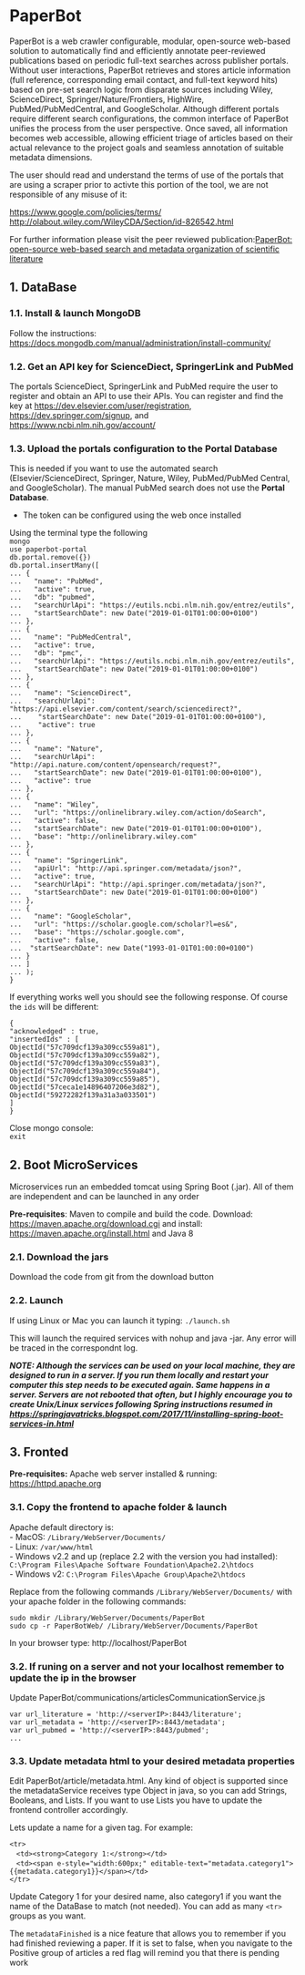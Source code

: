 # PaperBot

PaperBot is a web crawler configurable, modular, open-source web-based solution to automatically find and efficiently annotate peer-reviewed publications based on periodic full-text searches across publisher portals.
Without user interactions, PaperBot retrieves and stores article information (full reference, corresponding email contact, and full-text keyword hits) based on pre-set search logic from disparate sources including Wiley, ScienceDirect, Springer/Nature/Frontiers, HighWire, PubMed/PubMedCentral, and GoogleScholar.
Although different portals require different search configurations, the common interface of PaperBot unifies the process from the user perspective. Once saved, all information becomes web accessible, allowing efficient triage of articles based on their actual relevance to the project goals and seamless annotation of suitable metadata dimensions.

The user should read and understand the terms of use of the portals that are using a scraper prior to activte this portion of the tool, we are not responsible of any misuse of it:

https://www.google.com/policies/terms/ <br>
http://olabout.wiley.com/WileyCDA/Section/id-826542.html <br>

For further information please visit the peer reviewed publication:[PaperBot: open-source web-based search and metadata organization of scientific literature](https://bmcbioinformatics.biomedcentral.com/articles/10.1186/s12859-019-2613-z )


## 1. DataBase

### 1.1. Install & launch MongoDB
Follow the instructions: https://docs.mongodb.com/manual/administration/install-community/
 
### 1.2. Get an API key for ScienceDiect, SpringerLink and PubMed

The portals ScienceDiect, SpringerLink and PubMed require the user to register and obtain an API to use their APIs. 
You can register and find the key at https://dev.elsevier.com/user/registration, https://dev.springer.com/signup, and https://www.ncbi.nlm.nih.gov/account/

### 1.3. Upload the portals configuration to the **Portal Database**

This is needed if you want to use the automated search (Elsevier/ScienceDirect, Springer, Nature, Wiley, PubMed/PubMed Central, and GoogleScholar). The manual PubMed search does not use the **Portal Database**.
* The token can be configured using the web once installed

Using the terminal type the following
<br>
`mongo`
<br>
`use paperbot-portal`
<br>
`db.portal.remove({})`
<br>
`db.portal.insertMany([`<br>
`... {`<br>
`...   "name": "PubMed",`<br>
`...   "active": true,`<br>
`...   "db": "pubmed",`<br>
`...   "searchUrlApi": "https://eutils.ncbi.nlm.nih.gov/entrez/eutils",`<br>
`...   "startSearchDate": new Date("2019-01-01T01:00:00+0100")`<br>
`... },`<br>
`... {`<br>
`...   "name": "PubMedCentral",`<br>
`...   "active": true,`<br>
`...   "db": "pmc",`<br>
`...   "searchUrlApi": "https://eutils.ncbi.nlm.nih.gov/entrez/eutils",`<br>
`...   "startSearchDate": new Date("2019-01-01T01:00:00+0100")`<br>
`... },`<br>
`... {`<br>
`...   "name": "ScienceDirect",`<br>
`...   "searchUrlApi": "https://api.elsevier.com/content/search/sciencedirect?",`<br>
`...    "startSearchDate": new Date("2019-01-01T01:00:00+0100"),`<br>
`...    "active": true`<br>
`... },`<br>
`... {`<br>
`...   "name": "Nature",`<br>
`...   "searchUrlApi": "http://api.nature.com/content/opensearch/request?",`<br>
`...   "startSearchDate": new Date("2019-01-01T01:00:00+0100"),`<br>
`...   "active": true`<br>
`... },`<br>
`... {`<br>
`...   "name": "Wiley",`<br>
`...   "url": "https://onlinelibrary.wiley.com/action/doSearch",`<br>
`...   "active": false,`<br>
`...   "startSearchDate": new Date("2019-01-01T01:00:00+0100"),`<br>
`...   "base": "http://onlinelibrary.wiley.com"`<br>
`... },`<br>
`... {`<br>
`...   "name": "SpringerLink",`<br>
`...   "apiUrl": "http://api.springer.com/metadata/json?",`<br>
`...   "active": true,`<br>
`...   "searchUrlApi": "http://api.springer.com/metadata/json?",`<br>
`...   "startSearchDate": new Date("2019-01-01T01:00:00+0100")`<br>
`... },`<br>
`... {`<br>
`...   "name": "GoogleScholar",`<br>
`...   "url": "https://scholar.google.com/scholar?l=es&",`<br>
`...   "base": "https://scholar.google.com",`<br>
`...   "active": false,`<br>
`...  "startSearchDate": new Date("1993-01-01T01:00:00+0100")`<br>
`... }`<br>
`... ]`<br>
`... );`<br>
`}`<br>

If everything works well you should see the following response. Of course the `ids` will be different:

`{`<br>
	`"acknowledged" : true,`<br>
	`"insertedIds" : [`<br>
		`ObjectId("57c709dcf139a309cc559a81"),`<br>
		`ObjectId("57c709dcf139a309cc559a82"),`<br>
		`ObjectId("57c709dcf139a309cc559a83"),`<br>
		`ObjectId("57c709dcf139a309cc559a84"),`<br>
		`ObjectId("57c709dcf139a309cc559a85"),`<br>
		`ObjectId("57ceca1e14896407206e3d82"),`<br>
		`ObjectId("59272282f139a31a3a033501")`<br>
	`]`<br>
`}`<br>

Close mongo console:
<br>
`exit`
<br>
## 2. Boot MicroServices
Microservices run an embedded tomcat using Spring Boot (.jar). All of them are independent and can be launched in any order

**Pre-requisites**: Maven to compile and build the code. Download: https://maven.apache.org/download.cgi and install: https://maven.apache.org/install.html and Java 8


### 2.1. Download the jars

Download the code from git from the download button

### 2.2. Launch
If using Linux or Mac you can launch it typing:
`./launch.sh`<br>

This will launch the required services with nohup and java -jar. Any error will be traced in the correspondnt log. 

_**NOTE: Although the services can be used on your local machine, they are designed to run in a server. If you run them locally and restart your computer this step needs to be executed again. Same happens in a server. Servers are not rebooted that often, but I highly encourage you to create Unix/Linux services following Spring instructions resumed in https://springjavatricks.blogspot.com/2017/11/installing-spring-boot-services-in.html**_ 



## 3. Fronted

**Pre-requisites:** Apache web server installed & running: https://httpd.apache.org

### 3.1. Copy the frontend to apache folder & launch

Apache default directory is: <br>
	- MacOS: `/Library/WebServer/Documents/` <br>
	- Linux: `/var/www/html` <br>
	- Windows v2.2 and up (replace 2.2 with the version you had installed):
	`C:\Program Files\Apache Software Foundation\Apache2.2\htdocs` <br>
	- Windows v2:
	`C:\Program Files\Apache Group\Apache2\htdocs` <br>
	

Replace from the following commands `/Library/WebServer/Documents/` with your apache folder in the following commands:

`sudo mkdir /Library/WebServer/Documents/PaperBot` <br>
`sudo cp -r PaperBotWeb/ /Library/WebServer/Documents/PaperBot` <br>

In your browser type: http://localhost/PaperBot

### 3.2. If runing on a server and not your localhost remember to update the ip in the browser

Update PaperBot/communications/articlesCommunicationService.js 

`var url_literature = 'http://<serverIP>:8443/literature';`<br>
`var url_metadata = 'http://<serverIP>:8443/metadata';`<br>
`var url_pubmed = 'http://<serverIP>:8443/pubmed';`<br>
`...`


### 3.3. Update metadata html to your desired metadata properties 

Edit PaperBot/article/metadata.html. Any kind of object is supported since the metadataService receives type Object in java, so you can add Strings, Booleans, and Lists. If you want to use Lists you have to update the frontend controller accordingly.

Lets update a name for a given tag. For example:

 `<tr>`<br>
    `<td><strong>Category 1:</strong></td>`<br>
    `<td><span e-style="width:600px;" editable-text="metadata.category1">{{metadata.category1}}</span></td>`<br>
 `</tr>`<br>
 
 Update Category 1 for your desired name, also category1 if you want the name of the DataBase to match (not needed). You can add as many `<tr>` groups as you want.
 
 The `metadataFinished` is a nice feature that allows you to remember if you had finished reviewing a paper. If it is set to false, when you navigate to the Positive group of articles a red flag will remind you that there is pending work




